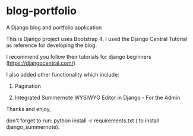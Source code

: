 # blog-portfolio
A Django blog and portfolio application

This is Django project uses Bootstrap 4. I used the Django Central Tutorial as reference for developing the blog. 

I recommend you follow their tutorials for django beginners (https://djangocentral.com/)

I also added other functionality which include:

1. Pagination

2. Integrated Summernote WYSIWYG Editor in Django - For the Admin

Thanks and enjoy, 

don't forget to run: python install -r requirements.txt ( to install django_summernote).
